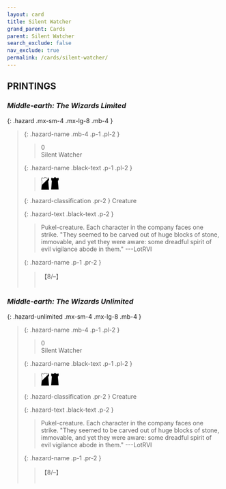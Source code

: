 ```yaml
---
layout: card
title: Silent Watcher
grand_parent: Cards
parent: Silent Watcher
search_exclude: false
nav_exclude: true
permalink: /cards/silent-watcher/
---
```


## PRINTINGS


### _Middle-earth: The Wizards Limited_

{: .hazard .mx-sm-4 .mx-lg-8 .mb-4 }
> {: .hazard-name .mb-4 .p-1 .pl-2 }
> > <div class="hazard-mp">0</div>
> > <div class="card-name">Silent Watcher</div>
>
> {: .hazard-name .black-text .p-1 .pl-2 }
> > ![](/assets/images/shadow-hold.svg) ![](/assets/images/dark-hold.svg)
>
> {: .hazard-classification .pr-2 }
> Creature
>
> {: .hazard-text .black-text .p-2 }
> > Pukel-creature. Each character in the company faces one strike.  "They seemed to be carved out of huge blocks of stone, immovable, and yet they were aware: some dreadful spirit of evil vigilance abode in them." ---LotRVI 
>
> {: .hazard-name .p-1 .pr-2 }
> > <div class="card-shield">【8/&ndash;】</div>
> > <div class="card-corruption">&nbsp;</div>

### _Middle-earth: The Wizards Unlimited_

{: .hazard-unlimited .mx-sm-4 .mx-lg-8 .mb-4 }
> {: .hazard-name .mb-4 .p-1 .pl-2 }
> > <div class="hazard-mp">0</div>
> > <div class="card-name">Silent Watcher</div>
>
> {: .hazard-name .black-text .p-1 .pl-2 }
> > ![](/assets/images/shadow-hold.svg) ![](/assets/images/dark-hold.svg)
>
> {: .hazard-classification .pr-2 }
> Creature
>
> {: .hazard-text .black-text .p-2 }
> > Pukel-creature. Each character in the company faces one strike.  "They seemed to be carved out of huge blocks of stone, immovable, and yet they were aware: some dreadful spirit of evil vigilance abode in them." ---LotRVI 
>
> {: .hazard-name .p-1 .pr-2 }
> > <div class="card-shield">【8/&ndash;】</div>
> > <div class="card-corruption-white">&nbsp;</div>
